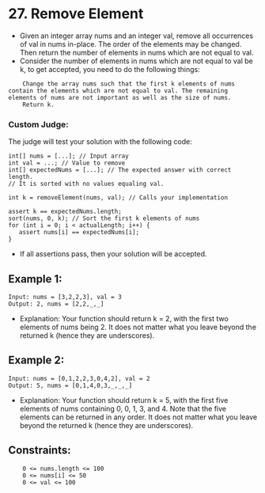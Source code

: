# 27. Remove Element
 
- Given an integer array nums and an integer val, remove all occurrences of val in nums in-place. The order of the elements may be changed. Then return the number of elements in nums which are not equal to val.
- Consider the number of elements in nums which are not equal to val be k, to get accepted, you need to do the following things:
```
    Change the array nums such that the first k elements of nums contain the elements which are not equal to val. The remaining elements of nums are not important as well as the size of nums.
    Return k.
```

### Custom Judge:

The judge will test your solution with the following code:

```
int[] nums = [...]; // Input array
int val = ...; // Value to remove
int[] expectedNums = [...]; // The expected answer with correct length.
// It is sorted with no values equaling val.

int k = removeElement(nums, val); // Calls your implementation

assert k == expectedNums.length;
sort(nums, 0, k); // Sort the first k elements of nums
for (int i = 0; i < actualLength; i++) {
   assert nums[i] == expectedNums[i];
}
```

- If all assertions pass, then your solution will be accepted.



## Example 1:
```
Input: nums = [3,2,2,3], val = 3
Output: 2, nums = [2,2,_,_]
```
- Explanation: Your function should return k = 2, with the first two elements of nums being 2.
It does not matter what you leave beyond the returned k (hence they are underscores).


## Example 2:
```
Input: nums = [0,1,2,2,3,0,4,2], val = 2
Output: 5, nums = [0,1,4,0,3,_,_,_]
```
- Explanation: Your function should return k = 5, with the first five elements of nums containing 0, 0, 1, 3, and 4.
Note that the five elements can be returned in any order.
It does not matter what you leave beyond the returned k (hence they are underscores).

  
## Constraints:
```
    0 <= nums.length <= 100
    0 <= nums[i] <= 50
    0 <= val <= 100
```
